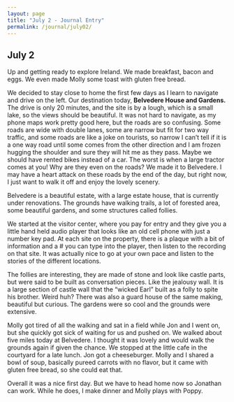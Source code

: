 ```yaml
---
layout: page
title: "July 2 - Journal Entry"
permalink: /journal/july02/
---
```


## July 2

Up and getting ready to explore Ireland. We made breakfast, bacon and eggs. We even made Molly some toast with gluten free bread. 

We decided to stay close to home the first few days as I learn to navigate and drive on the left. Our destination today, <strong>Belvedere House and Gardens.</strong> The drive is only 20 minutes, and the site is by a lough, which is a small lake, so the views should be beautiful. It was not hard to navigate, as my phone maps work pretty good here, but the roads are so confusing. Some roads are wide with double lanes, some are narrow but fit for two way traffic, and some roads are like a joke on tourists, so narrow I can’t tell if it is a one way road until some comes from the other direction and I am frozen hugging the shoulder and sure they will hit me as they pass. Maybe we should have rented bikes instead of a car. The worst is when a large tractor comes at you! Why are they even on the roads?  We made it to Belvedere. I may have a heart attack on these roads by the end of the day, but right now, I just want to walk it off and enjoy the lovely scenery. 

Belvedere is a beautiful estate, with a large estate house, that is currently under renovations. The grounds have walking trails, a lot of forested area, some beautiful gardens, and some structures called follies. 

We started at the visitor center, where you pay for entry and they give you a little hand held audio player that looks like an old cell phone with just a number key pad. At each site on the property, there is a plaque with a bit of information and a # you can type into the player, then listen to the recording on that site. It was actually nice to go at your own pace and listen to the stories of the different locations. 

The follies are interesting, they are made of stone and look like castle parts, but were said to be built as conversation pieces. Like the jealousy wall. It is a large section of castle wall that the “wicked Earl” built as a folly to spite his brother. Weird huh? There was also a guard house of the same making, beautiful but curious. The gardens were so cool and the grounds were extensive. 

Molly got tired of all the walking and sat in a field while Jon and I went on, but she quickly got sick of waiting for us and pushed on. We walked about five miles today at Belvedere. I thought it was lovely and would walk the grounds again if given the chance. We stopped at the little cafe in the courtyard for a late lunch. Jon got a cheeseburger. Molly and I shared a bowl of soup, basically pureed carrots with no flavor, but it came with gluten free bread, so she could eat that. 

Overall it was a nice first day. But we have to head home now so Jonathan can work. While he does, I make dinner and Molly plays with Poppy.
